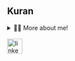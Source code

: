 <h2 align="left">Kuran</h2>

<details>
  <summary>👨‍💻 More about me!</summary>

  - 💬 I'm 28 years old and currently living in Brasil. I speak english and I'm also learning russian. I'm currently working as a front-end developer since 2023 using TS, pure HTML/CSS, react and other web stuffs and now I'm trying to master React Native and the mobile development. I also have experience, from college years, with data science.

</details>

<br clear="both">

<div align="left">
  <a href="https://www.linkedin.com/in/gabriel-silva-adornes-58a86b218/" target="_blank">
    <img src="https://img.shields.io/static/v1?message=LinkedIn&logo=linkedin&label=&color=0077B5&logoColor=white&labelColor=&style=for-the-badge" height="35" alt="linkedin logo"  />
  </a>
</div>
